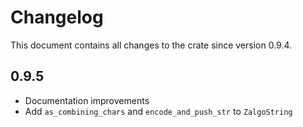 # Changelog

This document contains all changes to the crate since version 0.9.4.

## 0.9.5

 - Documentation improvements
 - Add `as_combining_chars` and `encode_and_push_str` to `ZalgoString`